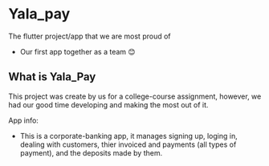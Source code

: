 # Yala_pay

The flutter project/app that we are most proud of
- Our first app together as a team 😊

## What is Yala_Pay

This project was create by us for a college-course assignment, however, we had our good time developing and making the most out of it.

App info:
- This is a corporate-banking app, it manages signing up, loging in, dealing with customers, thier invoiced and payments (all types of payment), and the deposits made by them. 
